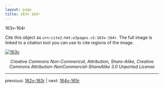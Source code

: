 ```yaml
---
layout: page
title: 163v-164r
---
```


163v-164r

Cite this object as `urn:cite2:hmt:e3pages.v1:163v-164r`.  The full image is linked to a citation tool you can use to cite regions of the image.

[![163v](http://www.homermultitext.org/iipsrv?IIIF=/project/homer/pyramidal/deepzoom/hmt/e3bifolio/v1/null.tif/full/800,/0/default.jpg)](http://www.homermultitext.org/ict2/?urn=urn:cite2:hmt:e3bifolio.v1:null) 

<p style="text-align: center; font-style: italic;">Creative Commons Non-Commerical, Attribution, Share-Alike, Creative Commons Attribution-NonCommercial-ShareAlike 3.0 Unported License</p>

---

previous: [162v-163r](../162v-163r/) | next: [164v-165r](../164v-165r/)